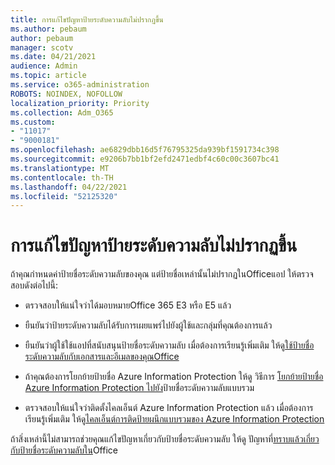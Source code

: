 ```yaml
---
title: การแก้ไขปัญหาป้ายระดับความลับไม่ปรากฏขึ้น
ms.author: pebaum
author: pebaum
manager: scotv
ms.date: 04/21/2021
audience: Admin
ms.topic: article
ms.service: o365-administration
ROBOTS: NOINDEX, NOFOLLOW
localization_priority: Priority
ms.collection: Adm_O365
ms.custom:
- "11017"
- "9000181"
ms.openlocfilehash: ae6829dbb16d5f76795325da939bf1591734c398
ms.sourcegitcommit: e9206b7bb1bf2efd2471edbf4c60c00c3607bc41
ms.translationtype: MT
ms.contentlocale: th-TH
ms.lasthandoff: 04/22/2021
ms.locfileid: "52125320"
---
```

# <a name="troubleshoot-sensitivity-labels-not-appearing"></a>การแก้ไขปัญหาป้ายระดับความลับไม่ปรากฏขึ้น

ถ้าคุณกําหนดค่าป้ายชื่อระดับความลับของคุณ แต่ป้ายชื่อเหล่านั้นไม่ปรากฏในOfficeแอป ให้ตรวจสอบดังต่อไปนี้:

- ตรวจสอบให้แน่ใจว่าได้มอบหมายOffice 365 E3 หรือ E5 แล้ว

- ยืนยันว่าป้ายระดับความลับได้รับการเผยแพร่ไปยังผู้ใช้และกลุ่มที่คุณต้องการแล้ว

- ยืนยันว่าผู้ใช้ใช้แอปที่สนับสนุนป้ายชื่อระดับความลับ เมื่อต้องการเรียนรู้เพิ่มเติม ให้ดู[ใช้ป้ายชื่อระดับความลับกับเอกสารและอีเมลของคุณOffice](https://go.microsoft.com/fwlink/?linkid=2106446)

- ถ้าคุณต้องการโยกย้ายป้ายชื่อ Azure Information Protection ให้ดู วิธีการ [โยกย้ายป้ายชื่อ Azure Information Protection ไปยัง](https://go.microsoft.com/fwlink/?linkid=2106056)ป้ายชื่อระดับความลับแบบรวม

- ตรวจสอบให้แน่ใจว่าติดตั้งไคลเอ็นต์ Azure Information Protection แล้ว เมื่อต้องการเรียนรู้เพิ่มเติม ให้ดู[ไคลเอ็นต์การติดป้ายผนึกแบบรวมของ Azure Information Protection](https://go.microsoft.com/fwlink/?linkid=2106374)

ถ้าสิ่งเหล่านี้ไม่สามารถช่วยคุณแก้ไขปัญหาเกี่ยวกับป้ายชื่อระดับความลับ ให้ดู ปัญหาที่[ทราบแล้วเกี่ยวกับป้ายชื่อระดับความลับใน](https://go.microsoft.com/fwlink/?linkid=2106447)Office